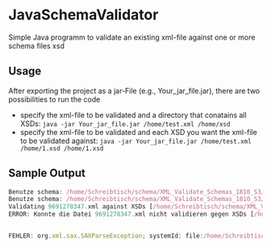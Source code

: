 # JavaSchemaValidator
Simple Java programm to validate an existing xml-file against one or more schema files xsd

## Usage
After exporting the project as a jar-File (e.g., Your_jar_file.jar), there are two possibilities to run the code
* specify the xml-file to be validated and a directory that conatains all XSDs: `java -jar Your_jar_file.jar /home/test.xml /home/xsd`
* specify the xml-file to be validated and each XSD you want the xml-file to be validated against: `java -jar Your_jar_file.jar /home/test.xml /home/1.xsd /home/1.xsd`

## Sample Output
```javascript
Benutze schema: /home/Schreibtisch/schema/XML_Validate_Schemas_1810_S3/Schemas_1810_S3/Mod.xsd
Benutze schema: /home/Schreibtisch/schema/XML_Validate_Schemas_1810_S3/Schemas_1810_S3/Chapter.xsd
Validating 9691278347.xml against XSDs [/home/Schreibtisch/schema/XML_Validate_Schemas_1810_S3/Schemas_1810_S3/Mod.xsd, /home/Schreibtisch/schema/XML_Validate_Schemas_1810_S3/Schemas_1810_S3/Chapter.xsd]...
ERROR: Konnte die Datei 9691278347.xml nicht validieren gegen XSDs [/home/Schreibtisch/schema/XML_Validate_Schemas_1810_S3/Schemas_1810_S3/Mod.xsd, /home/Schreibtisch/schema/XML_Validate_Schemas_1810_S3/Schemas_1810_S3/Chapter.xsd]


FEHLER: org.xml.sax.SAXParseException; systemId: file:/home/Schreibtisch/schema/XML_Validate_Schemas_1810_S3/9691278347.xml; lineNumber: 49; columnNumber: 86567; cvc-complex-type.2.1: Element 'spe:PARAMETER' darf kein Zeichen- oder Elementinformationselement [untergeordnete Elemente] haben, da der Contenttyp des Typs leer ist.
```
